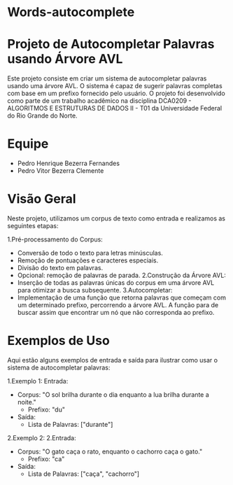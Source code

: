 # Words-autocomplete
# Projeto de Autocompletar Palavras usando Árvore AVL

Este projeto consiste em criar um sistema de autocompletar palavras usando uma árvore AVL. O sistema é capaz de sugerir palavras completas com base em um prefixo fornecido pelo usuário. O projeto foi desenvolvido como parte de um trabalho acadêmico na disciplina DCA0209 - ALGORITMOS E ESTRUTURAS DE DADOS II - T01 da Universidade Federal do Rio Grande do Norte.

# Equipe
- Pedro Henrique Bezerra Fernandes
- Pedro Vitor Bezerra Clemente

# Visão Geral
Neste projeto, utilizamos um corpus de texto como entrada e realizamos as seguintes etapas:

1.Pré-processamento do Corpus:
- Conversão de todo o texto para letras minúsculas.
- Remoção de pontuações e caracteres especiais.
- Divisão do texto em palavras.
- Opcional: remoção de palavras de parada.
2.Construção da Árvore AVL:
- Inserção de todas as palavras únicas do corpus em uma árvore AVL para otimizar a busca subsequente.
3.Autocompletar:
- Implementação de uma função que retorna palavras que começam com um determinado prefixo, percorrendo a árvore AVL. A função para de buscar assim que encontrar um nó que não corresponda ao prefixo.

# Exemplos de Uso
Aqui estão alguns exemplos de entrada e saída para ilustrar como usar o sistema de autocompletar palavras:

1.Exemplo 1:
Entrada:
- Corpus: "O sol brilha durante o dia enquanto a lua brilha durante a noite."
  - Prefixo: "du"
- Saída:
  - Lista de Palavras: ["durante"]

2.Exemplo 2:
2.Entrada:
- Corpus: "O gato caça o rato, enquanto o cachorro caça o gato."
  - Prefixo: "ca"
- Saída:
  - Lista de Palavras: ["caça", "cachorro"]
